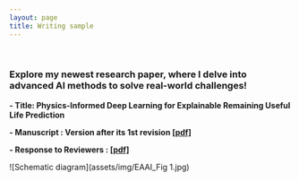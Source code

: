 ```yaml
---
layout: page
title: Writing sample
---
```


<br/>

### Explore my newest research paper, where I delve into advanced AI methods to solve real-world challenges!

**- Title: Physics-Informed Deep Learning for Explainable Remaining Useful Life Prediction**

**- Manuscript : Version after its 1st revision [[pdf]](https://drive.google.com/file/d/1XAs6LS1Yx83Ps_4Eb0zINzDuB4DDEpkB/view?usp=drive_link)**

**- Response to Reviewers : [[pdf]](https://drive.google.com/file/d/1BpZyeMK6PVN5mJ6tFajzJGt-YDsYNJyF/view?usp=drive_link)**

![Schematic diagram](assets/img/EAAI_Fig 1.jpg)

<br/>
